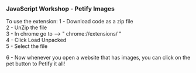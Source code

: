 ### JavaScript Workshop - Petify Images

To use the extension:
1 - Download code as a zip file <br>
2 - UnZip the file<br>
3 - In chrome go to --> " chrome://extensions/ "<br>
4 - Click Load Unpacked<br>
5 - Select the file<br>

6 - Now whenever you open a website that has images, you can click on the pet button to Petify it all!
